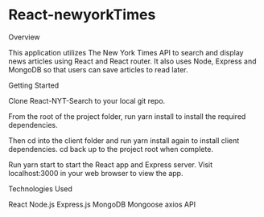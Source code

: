 # React-newyorkTimes

Overview

This application utilizes The New York Times API to search and display news articles using React and React router. It also uses Node, Express and MongoDB so that users can save articles to read later.

Getting Started

Clone React-NYT-Search to your local git repo.

From the root of the project folder, run yarn install to 
install the required dependencies.

Then cd into the client folder and run yarn install again to install client dependencies. cd back up to the project root when complete.

Run yarn start to start the React app and Express server. Visit localhost:3000 in your web browser to view the app.

Technologies Used

React
Node.js
Express.js
MongoDB
Mongoose
axios
API
